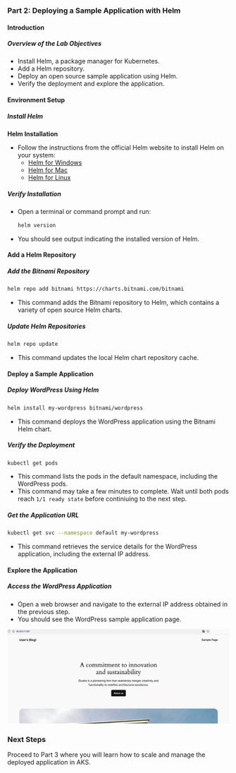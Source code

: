 ### Part 2: Deploying a Sample Application with Helm

#### Introduction

##### **Overview of the Lab Objectives**
- Install Helm, a package manager for Kubernetes.
- Add a Helm repository.
- Deploy an open source sample application using Helm.
- Verify the deployment and explore the application.

#### Environment Setup

##### **Install Helm**
**Helm Installation**
   - Follow the instructions from the official Helm website to install Helm on your system:
     - [Helm for Windows](https://helm.sh/docs/intro/install/#from-the-binary-releases)
     - [Helm for Mac](https://helm.sh/docs/intro/install/#from-homebrew-macos)
     - [Helm for Linux](https://helm.sh/docs/intro/install/#from-snap-linux)

##### **Verify Installation**
- Open a terminal or command prompt and run:
  ```bash
  helm version
  ```

- You should see output indicating the installed version of Helm.

#### Add a Helm Repository

##### **Add the Bitnami Repository**

```bash
helm repo add bitnami https://charts.bitnami.com/bitnami
```

- This command adds the Bitnami repository to Helm, which contains a variety of open source Helm charts.

##### **Update Helm Repositories**

```bash
helm repo update
```

- This command updates the local Helm chart repository cache.

#### Deploy a Sample Application

##### **Deploy WordPress Using Helm**

```bash
helm install my-wordpress bitnami/wordpress
```

- This command deploys the WordPress application using the Bitnami Helm chart.

##### **Verify the Deployment**

```bash
kubectl get pods
```

- This command lists the pods in the default namespace, including the WordPress pods.
- This command may take a few minutes to complete. Wait until both pods reach `1/1 ready state` before continiuing to the next step.

##### **Get the Application URL**

```bash
kubectl get svc --namespace default my-wordpress
```

- This command retrieves the service details for the WordPress application, including the external IP address.

#### Explore the Application

##### **Access the WordPress Application**
- Open a web browser and navigate to the external IP address obtained in the previous step.
- You should see the WordPress sample application page.

![alt text](images/Part2-a.png)

### Next Steps
Proceed to Part 3 where you will learn how to scale and manage the deployed application in AKS.